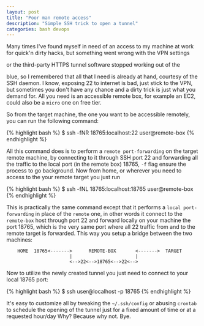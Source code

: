 ```yaml
---
layout: post
title: "Poor man remote access"
description: "Simple SSH trick to open a tunnel"
categories: bash devops
---
```


Many times I've found myself in need of an access to my machine at work for
quick'n dirty hacks, but something went wrong with the VPN settings
<!--more-->or the third-party HTTPS tunnel software stopped working out of the
blue, so I remembered that all that I need is already at hand, courtesy of the
SSH daemon. I know, exposing 22 to internet is bad, just stick to the VPN, but
sometimes you don't have any chance and a dirty trick is just what you demand
for. All you need is an accessible remote box, for example an EC2, could also
be a `micro` one on free tier.

So from the target machine, the one you want to be accessible remotely, you can
run the following command:

{% highlight bash %}
$ ssh -fNR 18765:localhost:22 user@remote-box
{% endhighlight %}

All this command does is to perform a `remote port-forwarding` on the target
remote machine, by connecting to it through SSH port 22 and forwarding all
the traffic to the local port (in the remote box) 18765, `-f` flag ensure the
process to go background.
Now from home, or wherever you need to access to the your remote target you just
run

{% highlight bash %}
$ ssh -fNL 18765:localhost:18765 user@remote-box
{% endhighlight %}

This is practically the same command except that it performs a `local port-forwarding`
in place of the `remote` one, in other words it connect to the `remote-box` host
through port 22 and forward locally on your machine the port 18765, which is the
very same port where all 22 traffic from and to the remote target is forwarded.
This way you setup a bridge between the two machines:

```
    HOME  18765<------->      REMOTE-BOX       <------->  TARGET
                       |                       |
                       <-->22<-->18765<-->22<-->
```

Now to utilize the newly created tunnel you just need to connect to your local
18765 port:

{% highlight bash %}
$ ssh user@localhost -p 18765
{% endhighlight %}

It's easy to customize all by tweaking the `~/.ssh/config` or abusing `crontab`
to schedule the opening of the tunnel just for a fixed amount of time or at a
requested hour/day
Why? Because why not. Bye.
